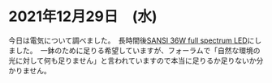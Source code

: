 # 2021年12月29日　(水)

今日は電気について調べました。　長時間後[SANSI 36W full spectrum LED](https://www.amazon.co.uk/gp/product/B082PSBP68)にしました。　一鉢のために足りる希望していますが、フォーラムで「自然な環境の光に対して何も足りません」と言われていますので本当に足りるか足りないか分かりません。